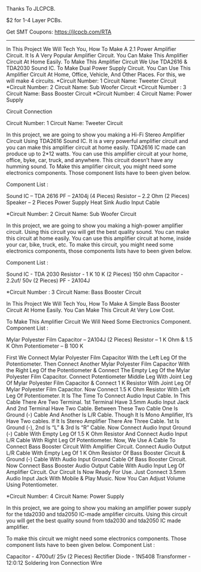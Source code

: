 Thanks To JLCPCB.

$2 for 1-4 Layer PCBs.

Get SMT Coupons: https://jlcpcb.com/RTA

---------------------------------------------------------------------------

In This Project We Will Tech You, How To Make A 2.1 Power Amplifier Circuit. It Is A Very Popular Amplifier Circuit. You Can Make This Amplifier Circuit At Home Easily. To Make This Amplifier Circuit We Use TDA2616 & TDA2030 Sound IC. To Make Dual Power Supply Circuit. You Can Use This Amplifier Circuit At Home, Office, Vehicle, And Other Places. For this, we will make 4 circuits. *Circuit Number: 1 Circuit Name: Tweeter Circuit *Circuit Number: 2 Circuit Name: Sub Woofer Circuit *Circuit Number : 3 Circuit Name: Bass Booster Circuit *Circuit Number: 4 Circuit Name: Power Supply

Circuit Connection

Circuit Number: 1 
Circuit Name: Tweeter Circuit

In this project, we are going to show you making a Hi-Fi Stereo Amplifier Circuit Using TDA2616 Sound IC. 
It is a very powerful amplifier circuit and you can make this amplifier circuit at home easily. TDA2616 IC made can produce up to 2*12 watts. 
You can use this amplifier circuit at your home, office, byke, car, truck, and anywhere. This circuit doesn’t have any humming sound. 
To Make this amplifier circuit, you might need some electronics components. Those component lists have to been given below.

Component List :

Sound IC – TDA 2616
PF – 2A104j (4 Pieces)
Resistor – 2.2 Ohm (2 Pieces)
Speaker – 2 Pieces
Power Supply
Heat Sink
Audio Input Cable


*Circuit Number:
2 Circuit Name: Sub Woofer Circuit

In this project, we are going to show you making a high-power amplifier circuit. Using this circuit you will get the best quality sound. 
You can make this circuit at home easily. You can use this amplifier circuit at home, inside your car, bike, truck, etc. 
To make this circuit, you might need some electronics components, those components lists have to been given below.

Component List :

Sound IC - TDA 2030
Resistor - 1 K 10 K (2 Pieces) 150 ohm
Capacitor - 2.2uf/ 50v (2 Pieces)
PF - 2A104J


*Circuit Number : 3 
Circuit Name: Bass Booster Circuit

In This Project We Will Tech You, How To Make A Simple Bass Booster Circuit At Home Easily. You Can Make This Circuit At Very Low Cost. 

To Make This Amplifier Circuit We Will Need Some Electronics Component. Component List :

Mylar Polyester Film Capacitor – 2A104J (2 Pieces)
Resistor – 1 K Ohm & 1.5 K Ohm
Potentiometer – B 100 K

First We Connect Mylar Polyester Film Capacitor With the Left Leg Of the Potentiometer.
Then Connect Another Mylar Polyester Film Capacitor With the Right Leg Of the Potentiometer & Connect The Empty Leg Of the Mylar Polyester Film Capacitor.
Connect Potentiometer Middle Leg With Joint Leg Of Mylar Polyester Film Capacitor & Connect 1 K Resistor With Joint Leg Of Mylar Polyester Film Capacitor.
Now Connect 1.5 K Ohm Resistor With Left Leg Of Potentiometer. It Is The Time To Connect Audio Input Cable. In This Cable There Are Two Terminal. 
1st Terminal Have 3.5mm Audio Input Jack And 2nd Terminal Have Two Cable. Between These Two Cable One Is Ground (-) Cable And Another Is L/R Cable. 
Though It Is Mono Amplifier, It’s Have Two cables. If It Is Stereo Amplifier There Are Three Cable. 1st Is Ground (-), 2nd Is “L” & 3rd Is “R” Cable. 
Now Connect Audio Input Ground (-) Cable With Empty Leg Of 1.5 K Ohm Resistor And Connect Audio Input L/R Cable With Right Leg Of Potentiometer.
Now, We Use A Cable To Connect Bass Booster Circuit With Amplifier Circuit.
Connect Audio Output L/R Cable With Empty Leg Of 1 K Ohm Resistor Of Bass Booster Circuit & Ground (-) Cable With Audio Input Ground Cable Of Bass Booster Circuit. 
Now Connect Bass Booster Audio Output Cable With Audio Input Leg Of Amplifier Circuit. Our Circuit Is Now Ready For Use. 
Just Connect 3.5mm Audio Input Jack With Mobile & Play Music. Now You Can Adjust Volume Using Potentiometer.


*Circuit Number: 4
Circuit Name: Power Supply

In this project, we are going to show you making an amplifier power supply for the tda2030 and tda2050 IC-made amplifier circuits.
Using this circuit you will get the best quality sound from tda2030 and tda2050 IC made amplifier.

To make this circuit we might need some electronics components. Those component lists have to been given below. Component List :

Capacitor - 4700uf/ 25v (2 Pieces)
Rectifier Diode - 1N5408
Transformer - 12:0:12
Soldering Iron
Connection Wire

